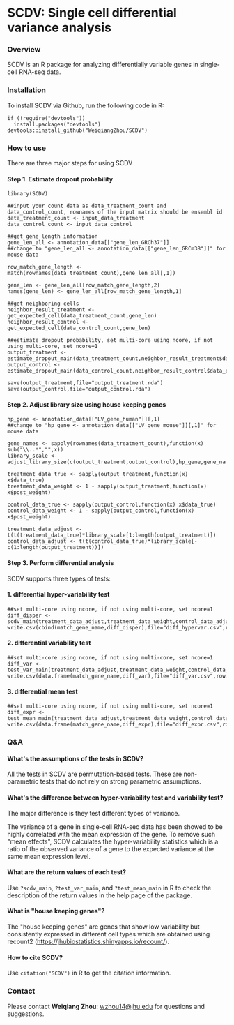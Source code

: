 # SCDV: Single cell differential variance analysis

### Overview
SCDV is an R package for analyzing differentially variable genes in single-cell RNA-seq data.

### Installation
To install SCDV via Github, run the following code in R: 
```
if (!require("devtools"))
  install.packages("devtools")
devtools::install_github("WeiqiangZhou/SCDV")
```

### How to use
There are three major steps for using SCDV

#### Step 1. Estimate dropout probability
```
library(SCDV)

##input your count data as data_treatment_count and data_control_count, rownames of the input matrix should be ensembl id
data_treatment_count <- input_data_treatment
data_control_count <- input_data_control

##get gene length information
gene_len_all <- annotation_data[["gene_len_GRCh37"]] 
##change to "gene_len_all <- annotation_data[["gene_len_GRCm38"]]" for mouse data

row_match_gene_length <- match(rownames(data_treatment_count),gene_len_all[,1])

gene_len <- gene_len_all[row_match_gene_length,2]
names(gene_len) <- gene_len_all[row_match_gene_length,1]

##get neighboring cells
neighbor_result_treatment <- get_expected_cell(data_treatment_count,gene_len)
neighbor_result_control <- get_expected_cell(data_control_count,gene_len)

##estimate dropout probability, set multi-core using ncore, if not using multi-core, set ncore=1
output_treatment <- estimate_dropout_main(data_treatment_count,neighbor_result_treatment$data_expect,gene_len,ncore=6)
output_control <- estimate_dropout_main(data_control_count,neighbor_result_control$data_expect,gene_len,ncore=6)

save(output_treatment,file="output_treatment.rda")
save(output_control,file="output_control.rda")
```

#### Step 2. Adjust library size using house keeping genes

```
hp_gene <- annotation_data[["LV_gene_human"]][,1]
##change to "hp_gene <- annotation_data[["LV_gene_mouse"]][,1]" for mouse data

gene_names <- sapply(rownames(data_treatment_count),function(x) sub("\\..*","",x))
library_scale <- adjust_library_size(c(output_treatment,output_control),hp_gene,gene_names)

treatment_data_true <- sapply(output_treatment,function(x) x$data_true)
treatment_data_weight <- 1 - sapply(output_treatment,function(x) x$post_weight)

control_data_true <- sapply(output_control,function(x) x$data_true)
control_data_weight <- 1 - sapply(output_control,function(x) x$post_weight)

treatment_data_adjust <- t(t(treatment_data_true)*library_scale[1:length(output_treatment)])
control_data_adjust <- t(t(control_data_true)*library_scale[-c(1:length(output_treatment))])
```

#### Step 3. Perform differential analysis
SCDV supports three types of tests: 

#### 1. differential hyper-variability test
```
##set multi-core using ncore, if not using multi-core, set ncore=1
diff_disper <- scdv_main(treatment_data_adjust,treatment_data_weight,control_data_adjust,control_data_weight,num_permute=10000,span_param=0.5,ncore=6)
write.csv(cbind(match_gene_name,diff_disper),file="diff_hypervar.csv",row.names=FALSE)
```

#### 2. differential variability test
```
##set multi-core using ncore, if not using multi-core, set ncore=1
diff_var <- test_var_main(treatment_data_adjust,treatment_data_weight,control_data_adjust,control_data_weight,num_permute=10000,ncore=6)
write.csv(data.frame(match_gene_name,diff_var),file="diff_var.csv",row.names=FALSE)
```

#### 3. differential mean test
```
##set multi-core using ncore, if not using multi-core, set ncore=1
diff_expr <- test_mean_main(treatment_data_adjust,treatment_data_weight,control_data_adjust,control_data_weight,num_permute=10000,ncore=6)
write.csv(data.frame(match_gene_name,diff_expr),file="diff_expr.csv",row.names=FALSE)
```

### Q&A
#### What's the assumptions of the tests in SCDV?
All the tests in SCDV are permutation-based tests. These are non-parametric tests that do not rely on strong parametric assumptions.

#### What's the difference between hyper-variability test and variability test?
The major difference is they test different types of variance.

The variance of a gene in single-cell RNA-seq data has been showed to be highly correlated with the mean expression of the gene. To remove such "mean effects", SCDV calculates the hyper-variability statistics which is a ratio of the observed variance of a gene to the expected variance at the same mean expression level.

#### What are the return values of each test?
Use `?scdv_main`, `?test_var_main`, and `?test_mean_main` in R to check the description of the return values in the help page of the package.

#### What is "house keeping genes"?
The "house keeping genes" are genes that show low variability but consistently expressed in different cell types which are obtained using recount2 (https://jhubiostatistics.shinyapps.io/recount/).

#### How to cite SCDV?
Use `citation("SCDV")` in R to get the citation information.

### Contact
Please contact **Weiqiang Zhou**: wzhou14@jhu.edu for questions and suggestions.
